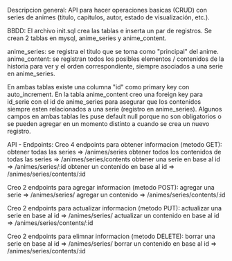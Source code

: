 Descripcion general: API para hacer operaciones basicas (CRUD) con series de animes (titulo, capitulos, autor, estado de visualización, etc.).

BBDD:
El archivo init.sql crea las tablas e inserta un par de registros.
Se crean 2 tablas en mysql, anime_series y anime_content.

anime_series: se registra el titulo que se toma como "principal" del anime.
anime_content: se registran todos los posibles elementos / contenidos de la historia para ver y el orden correspondiente, siempre asociados a una serie en anime_series.

En ambas tablas existe una columna "id" como primary key con auto_increment. En la tabla anime_content creo una foreign key para id_serie con el id de anime_series para asegurar que los contenidos siempre esten relacionados a una serie (registro en anime_series).
Algunos campos en ambas tablas les puse default null porque no son obligatorios o se pueden agregar en un momento distinto a cuando se crea un nuevo registro.

API - Endpoints:
Creo 4 endpoints para obtener informacion (metodo GET):
obtener todas las series => /animes/series
obtener todos los contenidos de todas las series => /animes/series/contents
obtener una serie en base al id => /animes/series/:id
obtener un contenido en base al id => /animes/series/contents/:id

Creo 2 endpoints para agregar informacion (metodo POST):
agregar una serie => /animes/series/
agregar un contenido => /animes/series/contents/:id

Creo 2 endpoints para actualizar informacion (metodo PUT):
actualizar una serie en base al id => /animes/series/
actualizar un contenido en base al id => /animes/series/contents/:id

Creo 2 endpoints para elimnar informacion (metodo DELETE):
borrar una serie en base al id => /animes/series/
borrar un contenido en base al id => /animes/series/contents/:id

